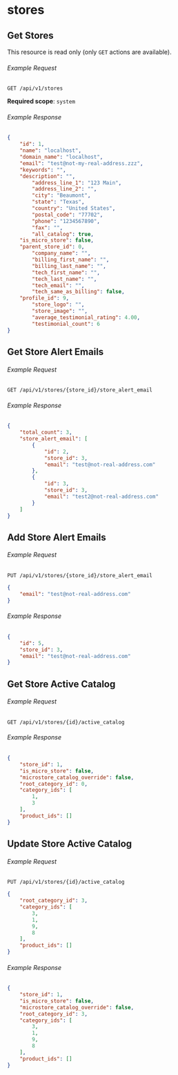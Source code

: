 stores
======

## Get Stores

This resource is read only (only `GET` actions are available).

###### Example Request
```shell
GET /api/v1/stores
```

**Required scope**: `system`

###### Example Response

```json
{
	"id": 1,
	"name": "localhost",
	"domain_name": "localhost",
	"email": "test@not-my-real-address.zzz",
	"keywords": "",
	"description": "",
        "address_line_1": "123 Main",
        "address_line_2": "",
        "city": "Beaumont",
        "state": "Texas",
        "country": "United States",
        "postal_code": "77702",
        "phone": "1234567890",
        "fax": "",
        "all_catalog": true,
	"is_micro_store": false,
	"parent_store_id": 0,
        "company_name": "",
        "billing_first_name": "",
        "billing_last_name": "",
        "tech_first_name": "",
        "tech_last_name": "",
        "tech_email": "",
        "tech_same_as_billing": false,
	"profile_id": 9,
        "store_logo": "",
        "store_image": "",
        "average_testimonial_rating": 4.00,
        "testimonial_count": 6
}
```

## Get Store Alert Emails

###### Example Request
```shell
GET /api/v1/stores/{store_id}/store_alert_email
```
###### Example Response

```json
{
    "total_count": 3,
    "store_alert_email": [
        {
            "id": 2,
            "store_id": 3,
            "email": "test@not-real-address.com"
        },
        {
            "id": 3,
            "store_id": 3,
            "email": "test2@not-real-address.com"
        }
    ]
}
```

## Add Store Alert Emails

###### Example Request
```shell
PUT /api/v1/stores/{store_id}/store_alert_email
```

```json
{
    "email": "test@not-real-address.com"
}
```
###### Example Response
```json
{
    "id": 5,
    "store_id": 3,
    "email": "test@not-real-address.com"
}
```

## Get Store Active Catalog

###### Example Request

```shell
GET /api/v1/stores/{id}/active_catalog
```

###### Example Response

```json
{
    "store_id": 1,
    "is_micro_store": false,
    "microstore_catalog_override": false,
    "root_category_id": 0,
    "category_ids": [
        1,
        3
    ],
    "product_ids": []
}
```

## Update Store Active Catalog

###### Example Request
```shell
PUT /api/v1/stores/{id}/active_catalog
```

```json
{
    "root_category_id": 3,
    "category_ids": [
        3,
        1,
        9,
        8
    ],
    "product_ids": []
}
```

###### Example Response

```json
{
    "store_id": 1,
    "is_micro_store": false,
    "microstore_catalog_override": false,
    "root_category_id": 3,
    "category_ids": [
        3,
        1,
        9,
        8
    ],
    "product_ids": []
}
```
